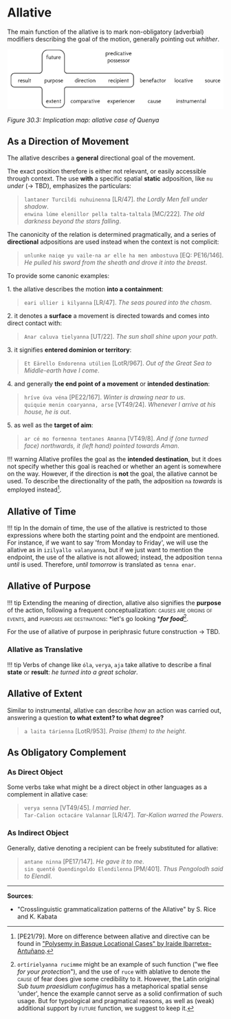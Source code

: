 # Allative

The main function of the allative is to mark non-obligatory (adverbial) modifiers describing the goal of the motion, generally pointing out *whither*.

![Implication map](../../img/allative.png)

*Figure 30.3: Implication map: allative case of Quenya*

## As a Direction of Movement

The allative describes a **general** directional goal of the movement. 

The exact position therefore is either not relevant, or easily accessible through context. The use **with** a specific spatial **static** adposition, like `nu` *under* (&rarr; TBD), emphasizes the particulars: 

> `lantaner Turcildi nuhuinenna` [LR/47]. *the Lordly Men fell under shadow*.<br>
	`enwina lúme elenillor pella talta-taltala` [MC/222]. *The old darkness beyond the stars falling*.
	
The canonicity of the relation is determined pragmatically, and a series of **directional** adpositions are used instead when the context is not complicit:

> `unlunke naiqe yu vaile·na ar elle ha men ambostuva` [EQ: PE16/146]. *He pulled his sword from the sheath and drove it into the breast*.

To provide some canonic examples:

1\. the allative describes the motion **into a containment**:

> `eari ullier i kilyanna` [LR/47]. *The seas poured into the chasm*.

2\. it denotes a **surface** a movement is directed towards and comes into direct
contact with:

> `Anar caluva tielyanna` [UT/22]. *The sun shall shine upon your path*.

3\. it signifies **entered dominion or territory**:

> `Et Eärello Endorenna utúlien` [LotR/967]. *Out of the Great Sea to Middle-earth have I come*.

4\. and generally **the end point of a movement** or **intended destination**:

> `hríve úva véna` [PE22/167]. *Winter is drawing near to us*.<br>
	`quiquie menin coaryanna, arse` [VT49/24]. *Whenever I arrive at his house, he is out*.

5\. as well as the **target of aim**:

> `ar cé mo formenna tentanes Amanna` [VT49/8]. *And if (one turned face) northwards, it (left hand) pointed towards Aman*.

!!! warning
	Allative profiles the goal as the **intended destination**, but it does not specify whether this goal is reached or whether an agent is somewhere on the way. However, if the direction is **not** the goal, the allative cannot be used. To describe the directionality of the path, the adposition `na` *towards* is employed instead[^1]. 

## Allative of Time

!!! tip
	In the domain of time, the use of the allative is restricted to those expressions where both the starting point and the endpoint are mentioned. For instance, if we want to say 'from Monday to Friday', we will use the allative as in `izilyallo valanyanna`, but if we just want to mention the endpoint, the use of the allative is not allowed; instead, the adposition `tenna` *until* is used. Therefore, *until tomorrow* is translated as `tenna enar`. 

## Allative of Purpose

!!! tip
	Extending the meaning of direction, allative also signifies the **purpose** of the action, following a frequent conceptualization: <span style="font-variant:small-caps;">causes are origins of events</span>, and <span style="font-variant:small-caps;">purposes are destinations</span>: *let's go looking ****for food***[^2].
	
For the use of allative of purpose in periphrasic future construction &rarr; TBD.

### Allative as Translative

!!! tip
	Verbs of change like `óla`, `verya`, `aja` take allative to describe a final **state** or **result**: *he turned into a great scholar*.
	
## Allative of Extent

Similar to instrumental, allative can describe *how* an action was carried out, answering a question **to what extent? to what degree?**

> `a laita tárienna` [LotR/953]. *Praise (them) to the height*.

## As Obligatory Complement

### As Direct Object

Some verbs take what might be a direct object in other languages as a complement in allative case: 

> `verya senna` [VT49/45]. *I married her*.<br>
	`Tar-Calion octacáre Valannar` [LR/47]. *Tar-Kalion warred the Powers*.

### As Indirect Object

Generally, dative denoting a recipient can be freely substituted for allative:

> `antane ninna` [PE17/147]. *He gave it to me*.<br>
	`sin quentë Quendingoldo Elendilenna` [PM/401]. *Thus Pengolodh said to Elendil*.

[^1]: [PE21/79]. More on difference between allative and directive can be found in ["Polysemy in Basque Locational Cases" by Iraide Ibarretxe-Antuñano](https://www.researchgate.net/publication/233650860_Polysemy_in_Basque_Locational_Cases).
[^2]: `ortírielyanna rucimme` might be an example of such function ("we flee *for your protection*"), and the use of `ruce` with ablative to denote the <span style="font-variant:small-caps;">cause</span> of fear does give some credibility to it. However, the Latin original *Sub tuum praesidium confugimus* has a metaphorical spatial sense 'under', hence the example cannot serve as a solid confirmation of such usage. But for typological and pragmatical reasons, as well as (weak) additional support by <span style="font-variant:small-caps;">future</span> function, we suggest to keep it.

***

**Sources**:

+ "Crosslinguistic grammaticalization patterns of the Allative" by S. Rice and K. Kabata